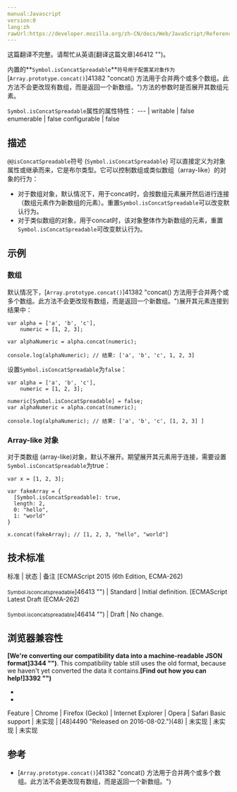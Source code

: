 ```yaml
---
manual:Javascript
version:0
lang:zh
rawUrl:https://developer.mozilla.org/zh-CN/docs/Web/JavaScript/Reference/Global_Objects/Symbol/isConcatSpreadable#
---
```




这篇翻译不完整。请帮忙从英语[翻译这篇文章]46412 "")。






内置的**`Symbol.isConcatSpreadable`**`符号用于配置某对象作为`[`Array.prototype.concat()`]41382 "concat() 方法用于合并两个或多个数组。此方法不会更改现有数组，而是返回一个新数组。")方法的参数时是否展开其数组元素。


`Symbol.isConcatSpreadable`属性的属性特性： 
 ---  | 
writable | false 
enumerable | false 
configurable | false 



## 描述<a name="描述"></a>


`@@isConcatSpreadable`符号 (`Symbol.isConcatSpreadable`) 可以直接定义为对象属性或继承而来，它是布尔类型。它可以控制数组或类似数组（array-like）的对象的行为：


* 对于数组对象，默认情况下，用于concat时，会按数组元素展开然后进行连接（数组元素作为新数组的元素）。重置`Symbol.isConcatSpreadable`可以改变默认行为。
* 对于类似数组的对象，用于concat时，该对象整体作为新数组的元素，重置`Symbol.isConcatSpreadable`可改变默认行为。

## 示例<a name="示例"></a>

### 数组<a name="数组"></a>


默认情况下，[`Array.prototype.concat()`]41382 "concat() 方法用于合并两个或多个数组。此方法不会更改现有数组，而是返回一个新数组。")展开其元素连接到结果中：


```
var alpha = ['a', 'b', 'c'], 
    numeric = [1, 2, 3]; 

var alphaNumeric = alpha.concat(numeric); 

console.log(alphaNumeric); // 结果: ['a', 'b', 'c', 1, 2, 3]
```


设置`Symbol.isConcatSpreadable`为`false`：


```
var alpha = ['a', 'b', 'c'], 
    numeric = [1, 2, 3]; 

numeric[Symbol.isConcatSpreadable] = false;
var alphaNumeric = alpha.concat(numeric); 

console.log(alphaNumeric); // 结果: ['a', 'b', 'c', [1, 2, 3] ]
```

### Array-like 对象<a name="Array-like_对象"></a>


对于类数组 (array-like)对象，默认不展开。期望展开其元素用于连接，需要设置`Symbol.isConcatSpreadable`为true：


```
var x = [1, 2, 3];

var fakeArray = { 
  [Symbol.isConcatSpreadable]: true, 
  length: 2, 
  0: "hello", 
  1: "world" 
}

x.concat(fakeArray); // [1, 2, 3, "hello", "world"]
```

## 技术标准<a name="技术标准"></a>

标准 | 状态 | 备注 
[ECMAScript 2015 (6th Edition, ECMA-262)<br></br><small>Symbol.isconcatspreadable</small>]46413 "") | Standard | Initial definition. 
[ECMAScript Latest Draft (ECMA-262)<br></br><small>Symbol.isconcatspreadable</small>]46414 "") | Draft | No change. 


## 浏览器兼容性<a name="浏览器兼容性"></a>


**[We&#39;re converting our compatibility data into a machine-readable JSON format]3344 "")**. This compatibility table still uses the old format, because we haven&#39;t yet converted the data it contains.**[Find out how you can help!]3392 "")**


* 
* 

Feature | Chrome | Firefox (Gecko) | Internet Explorer | Opera | Safari 
Basic support | 未实现 | [48]4490 "Released on 2016-08-02.")(48) | 未实现 | 未实现 | 未实现 




## 参考<a name="参考"></a>

* [`Array.prototype.concat()`]41382 "concat() 方法用于合并两个或多个数组。此方法不会更改现有数组，而是返回一个新数组。")



